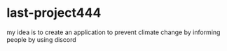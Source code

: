 # last-project444
my idea is to create an application to prevent climate change by informing people by using discord
